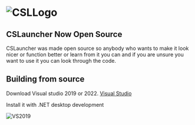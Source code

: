 # ![CSLLogo](https://user-images.githubusercontent.com/106664737/175026994-39f07f7f-4154-49ef-a81a-0b4ac23789ab.png)
## CSLauncher Now Open Source
CSLauncher was made open source so anybody who wants to make it look nicer or function better or learn from it you can and if you are unsure you want to use it you can look through the code.
## Building from source
Download Visual studio 2019 or 2022.
[Visual Studio](https://visualstudio.microsoft.com/)


Install it with .NET desktop development


![VS2019](https://user-images.githubusercontent.com/106664737/175251327-536472b6-1916-45fc-a75f-2e73ea31d4cf.PNG)
